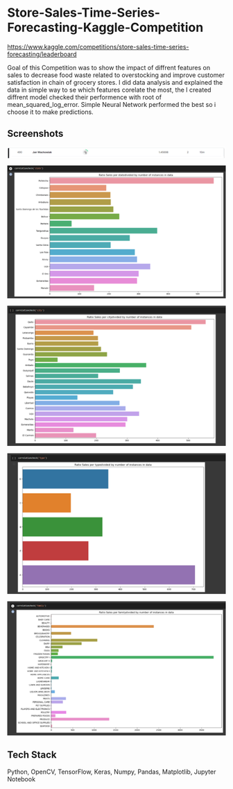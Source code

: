
# Store-Sales-Time-Series-Forecasting-Kaggle-Competition

https://www.kaggle.com/competitions/store-sales-time-series-forecasting/leaderboard

Goal of this Competition was to show the impact of diffrent features on sales to decrease food waste related to overstocking and improve customer satisfaction in  chain of grocery stores. I did data analysis and explained the data in simple way to se which features corelate the most, the I created diffrent model checked their performence with root of mean_squared_log_error. Simple Neural Network performed the best so i choose it to make predictions.


## Screenshots

![alt text](https://github.com/Wachu2005/Store-Sales-Time-Series-Forecasting-Kaggle-Competition/blob/main/Readme-images/Zrzut%20ekranu%202023-03-19%20164326.png)

![alt text](https://github.com/Wachu2005/Store-Sales-Time-Series-Forecasting-Kaggle-Competition/blob/main/Readme-images/Zrzut%20ekranu%202023-03-19%20144103.png)

![alt text](https://github.com/Wachu2005/Store-Sales-Time-Series-Forecasting-Kaggle-Competition/blob/main/Readme-images/Zrzut%20ekranu%202023-03-19%20144108.png)

![alt text](https://github.com/Wachu2005/Store-Sales-Time-Series-Forecasting-Kaggle-Competition/blob/main/Readme-images/Zrzut%20ekranu%202023-03-19%20144111.png)

![alt text](https://github.com/Wachu2005/Store-Sales-Time-Series-Forecasting-Kaggle-Competition/blob/main/Readme-images/Zrzut%20ekranu%202023-03-19%20144114.png)




## Tech Stack

Python,
OpenCV,
TensorFlow,
Keras,
Numpy,
Pandas,
Matplotlib,
Jupyter Notebook


